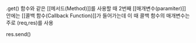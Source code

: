 .get() 함수와 같은 [[메서드(Method)]]를 사용할 때 2번째 [[매개변수(paramiter)]] 안에는 [[콜백 함수(Callback Function)]]가 들어가는데 이 때 콜백 함수의 매개변수는 주로 (req,res)를 사용

res.send()